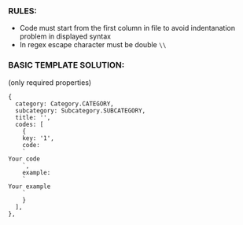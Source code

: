 ### RULES:  
- Code must start from the first column in file to avoid indentanation problem in displayed syntax  
- In regex escape character must be double `\\`  


### BASIC TEMPLATE SOLUTION:  
(only required properties)  
```
{
  category: Category.CATEGORY,
  subcategory: Subcategory.SUBCATEGORY,
  title: '',
  codes: [
    {
    key: '1',
    code:
    `
Your code
    `,
    example:
    `
Your example
    `
    }
  ],
},
```